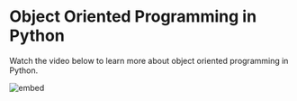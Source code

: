 # Object Oriented Programming in Python

Watch the video below to learn more about object oriented programming in Python.

![embed](https://www.youtube.com/embed/JeznW_7DlB0)
